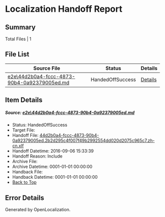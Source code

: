 # <a name='report-top'></a> Localization Handoff Report

## Summary
 Total Files | 1

## File List
 Source File | Status | Details 
 ----------- | ------ | ------- 
 [e2e\44d2b0a4-fccc-4873-90b4-0a92379005ed.md](https://github.com/OpenLocalizationTestOrg/ol-test0/blob/eb33ee90a68308c3bcf654619b2e63b9bc807b20/e2e/44d2b0a4-fccc-4873-90b4-0a92379005ed.md) | HandedOffSuccess | [Details](#e8db9b263882b0fdf12a3e73673e772e0caac8ef2)

## Item Details
##### <a name='e8db9b263882b0fdf12a3e73673e772e0caac8ef2'></a> Source: [e2e\44d2b0a4-fccc-4873-90b4-0a92379005ed.md](https://github.com/OpenLocalizationTestOrg/ol-test0/blob/eb33ee90a68308c3bcf654619b2e63b9bc807b20/e2e/44d2b0a4-fccc-4873-90b4-0a92379005ed.md)
* Status: HandedOffSuccess
* Target File: 
* Handoff File: [44d2b0a4-fccc-4873-90b4-0a92379005ed.2b2d295c4f007f49b2992554dd020d2075c965c7.zh-cn.xlf](https://github.com/OpenLocalizationTestOrg/ol-test0-handoff/blob/137c2fab44c5ebd3afa87b027aa5a03f5ef92ea8/ol-handoff/OpenLocalizationTestOrg/ol-test0-zhcn/ci/ht/44d2b0a4-fccc-4873-90b4-0a92379005ed.2b2d295c4f007f49b2992554dd020d2075c965c7.zh-cn.xlf)
* Handoff Datetime: 2016-09-06 15:33:39
* Handoff Reason: Include
* Archive File: 
* Archive Datetime: 0001-01-01 00:00:00
* Handback File: 
* Handback Datetime: 0001-01-01 00:00:00
* [Back to Top](#report-top)


## Error Details

Generated by OpenLocalization.
